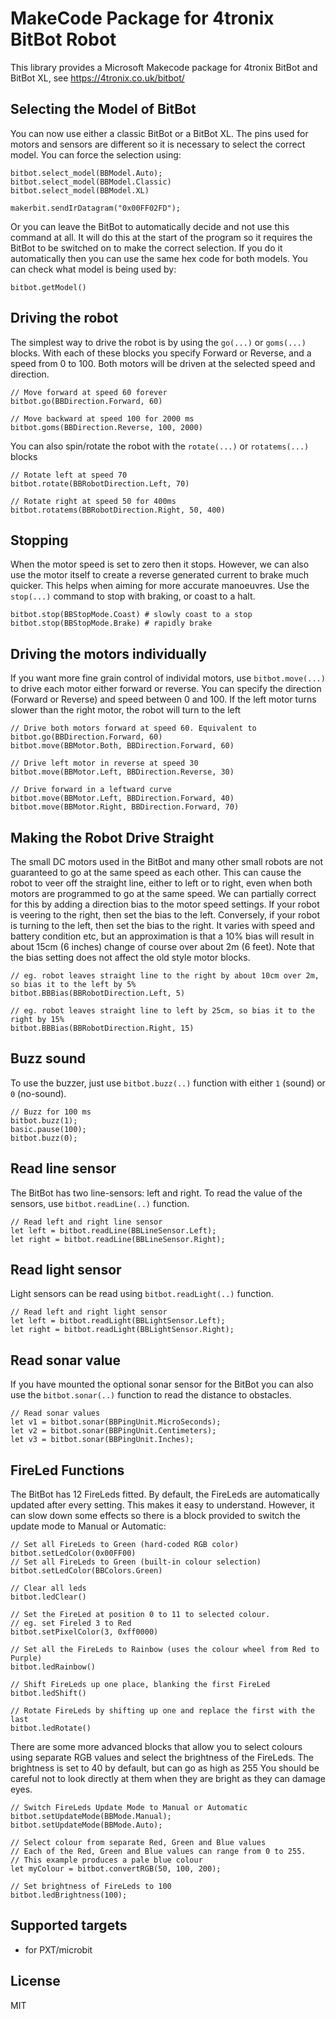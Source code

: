 # MakeCode Package for 4tronix BitBot Robot

This library provides a Microsoft Makecode package for 4tronix BitBot and BitBot XL, see
https://4tronix.co.uk/bitbot/


## Selecting the Model of BitBot
You can now use either a classic BitBot or a BitBot XL. The pins used for motors and sensors are different
so it is necessary to select the correct model. You can force the selection using:

```sig
bitbot.select_model(BBModel.Auto);
bitbot.select_model(BBModel.Classic)
bitbot.select_model(BBModel.XL)
```

```sig
makerbit.sendIrDatagram("0x00FF02FD");
```

Or you can leave the BitBot to automatically decide and not use this command at all. It will do this at the start of the program so it requires the BitBot to be switched on
to make the correct selection. If you do it automatically then you can use the same hex code for both models.
You can check what model is being used by:

```block
bitbot.getModel()
```
## Driving the robot    
The simplest way to drive the robot is by using the `go(...)` or `goms(...)` blocks.
With each of these blocks you specify Forward or Reverse, and a speed from 0 to 100.
Both motors will be driven at the selected speed and direction.

```block
// Move forward at speed 60 forever
bitbot.go(BBDirection.Forward, 60)

// Move backward at speed 100 for 2000 ms
bitbot.goms(BBDirection.Reverse, 100, 2000)
```
You can also spin/rotate the robot with the `rotate(...)` or `rotatems(...)` blocks
```blocks
// Rotate left at speed 70
bitbot.rotate(BBRobotDirection.Left, 70)

// Rotate right at speed 50 for 400ms
bitbot.rotatems(BBRobotDirection.Right, 50, 400)
```   

## Stopping
When the motor speed is set to zero then it stops. However, we can also use the motor itself to create a reverse generated current to brake much quicker.
This helps when aiming for more accurate manoeuvres. Use the `stop(...)` command to stop with braking, or coast to a halt.
```blocks
bitbot.stop(BBStopMode.Coast) # slowly coast to a stop
bitbot.stop(BBStopMode.Brake) # rapidly brake
```

## Driving the motors individually

If you want more fine grain control of individal motors, use `bitbot.move(...)` to drive each motor either forward or reverse.
You can specify the direction (Forward or Reverse) and speed between 0 and 100.
If the left motor turns slower than the right motor, the robot will turn to the left
```blocks
// Drive both motors forward at speed 60. Equivalent to bitbot.go(BBDirection.Forward, 60)
bitbot.move(BBMotor.Both, BBDirection.Forward, 60)

// Drive left motor in reverse at speed 30
bitbot.move(BBMotor.Left, BBDirection.Reverse, 30)

// Drive forward in a leftward curve
bitbot.move(BBMotor.Left, BBDirection.Forward, 40)
bitbot.move(BBMotor.Right, BBDirection.Forward, 70)
```

## Making the Robot Drive Straight

The small DC motors used in the BitBot and many other small robots are not guaranteed to go at the same speed as each other.
This can cause the robot to veer off the straight line, either to left or to right, even when both motors are programmed to go
at the same speed.
We can partially correct for this by adding a direction bias to the motor speed settings.
If your robot is veering to the right, then set the bias to the left.
Conversely, if your robot is turning to the left, then set the bias to the right.
It varies with speed and battery condition etc, but an approximation is that a 10% bias will result in about 15cm (6 inches)
change of course over about 2m (6 feet).
Note that the bias setting does not affect the old style motor blocks.

```blocks
// eg. robot leaves straight line to the right by about 10cm over 2m, so bias it to the left by 5%
bitbot.BBBias(BBRobotDirection.Left, 5)

// eg. robot leaves straight line to left by 25cm, so bias it to the right by 15%
bitbot.BBBias(BBRobotDirection.Right, 15)
```

## Buzz sound

To use the buzzer, just use `bitbot.buzz(..)` function with either `1`
(sound) or `0` (no-sound).

```blocks
// Buzz for 100 ms
bitbot.buzz(1);
basic.pause(100);
bitbot.buzz(0);
```

## Read line sensor

The BitBot has two line-sensors: left and right. To read the value of the
sensors, use `bitbot.readLine(..)` function.

```blocks
// Read left and right line sensor
let left = bitbot.readLine(BBLineSensor.Left);
let right = bitbot.readLine(BBLineSensor.Right);
```

## Read light sensor

Light sensors can be read using `bitbot.readLight(..)` function.

```blocks
// Read left and right light sensor
let left = bitbot.readLight(BBLightSensor.Left);
let right = bitbot.readLight(BBLightSensor.Right);
```

## Read sonar value

If you have mounted the optional sonar sensor for the BitBot you can
also use the `bitbot.sonar(..)` function to read the distance to obstacles.

```blocks
// Read sonar values
let v1 = bitbot.sonar(BBPingUnit.MicroSeconds);
let v2 = bitbot.sonar(BBPingUnit.Centimeters);
let v3 = bitbot.sonar(BBPingUnit.Inches);
```

## FireLed Functions

The BitBot has 12 FireLeds fitted.
By default, the FireLeds are automatically updated after every setting. This makes it easy to understand.
However, it can slow down some effects so there is a block provided to switch the update mode to
Manual or Automatic:

```blocks
// Set all FireLeds to Green (hard-coded RGB color)
bitbot.setLedColor(0x00FF00)
// Set all FireLeds to Green (built-in colour selection)
bitbot.setLedColor(BBColors.Green)

// Clear all leds
bitbot.ledClear()

// Set the FireLed at position 0 to 11 to selected colour.
// eg. set Fireled 3 to Red
bitbot.setPixelColor(3, 0xff0000)

// Set all the FireLeds to Rainbow (uses the colour wheel from Red to Purple)
bitbot.ledRainbow()

// Shift FireLeds up one place, blanking the first FireLed
bitbot.ledShift()

// Rotate FireLeds by shifting up one and replace the first with the last
bitbot.ledRotate()
```

There are some more advanced blocks that allow you to select colours using separate RGB values
and select the brightness of the FireLeds.
The brightness is set to 40 by default, but can go as high as 255
You should be careful not to look directly at them when they are bright as they can damage eyes.
```blocks
// Switch FireLeds Update Mode to Manual or Automatic
bitbot.setUpdateMode(BBMode.Manual);
bitbot.setUpdateMode(BBMode.Auto);

// Select colour from separate Red, Green and Blue values
// Each of the Red, Green and Blue values can range from 0 to 255.
// This example produces a pale blue colour
let myColour = bitbot.convertRGB(50, 100, 200);

// Set brightness of FireLeds to 100
bitbot.ledBrightness(100);
```
## Supported targets

* for PXT/microbit

## License

MIT

